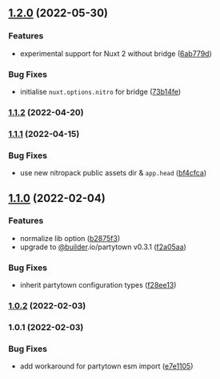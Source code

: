 

## [1.2.0](https://github.com/nuxt-community/partytown-module/compare/1.1.2...1.2.0) (2022-05-30)


### Features

* experimental support for Nuxt 2 without bridge ([6ab779d](https://github.com/nuxt-community/partytown-module/commit/6ab779d64068ef9a72b1f72fc704a8debfd37258))


### Bug Fixes

* initialise `nuxt.options.nitro` for bridge ([73b14fe](https://github.com/nuxt-community/partytown-module/commit/73b14fe38de1a791abb69bc3c5424cf02852286f))

### [1.1.2](https://github.com/nuxt-community/partytown-module/compare/1.1.1...1.1.2) (2022-04-20)

### [1.1.1](https://github.com/nuxt-community/partytown-module/compare/1.1.0...1.1.1) (2022-04-15)


### Bug Fixes

* use new nitropack public assets dir & `app.head` ([bf4cfca](https://github.com/nuxt-community/partytown-module/commit/bf4cfca4df10a009abf2c16bfc7edf7be0a4efeb))

## [1.1.0](https://github.com/nuxt-community/partytown-module/compare/1.0.2...1.1.0) (2022-02-04)


### Features

* normalize lib option ([b2875f3](https://github.com/nuxt-community/partytown-module/commit/b2875f3c511866d6f355f611797178c2e4cdaaf3))
* upgrade to [@builder](https://github.com/builder).io/partytown v0.3.1 ([f2a05aa](https://github.com/nuxt-community/partytown-module/commit/f2a05aaf8ce4f332416cc5a7891e189763956380))


### Bug Fixes

* inherit partytown configuration types ([f28ee13](https://github.com/nuxt-community/partytown-module/commit/f28ee13a009a515e87ad17700b07388de765a247))

### [1.0.2](https://github.com/nuxt-community/partytown-module/compare/1.0.1...1.0.2) (2022-02-03)

### 1.0.1 (2022-02-03)


### Bug Fixes

* add workaround for partytown esm import ([e7e1105](https://github.com/nuxt-community/partytown-module/commit/e7e1105295f4e14d2cdde1ab447b7ef06b02e2c4))